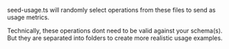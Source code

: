 seed-usage.ts will randomly select operations from these files to send as usage metrics.

Technically, these operations dont need to be valid against your schema(s). But they are separated
into folders to create more realistic usage examples.
